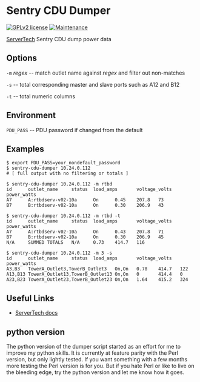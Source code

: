 Sentry CDU Dumper
=================

[![GPLv2 license](https://img.shields.io/badge/License-GPLv2-blue.svg)](https://github.com/chicks-net/sentry_cdu_dumper/blob/master/LICENSE)
[![Maintenance](https://img.shields.io/badge/Maintained%3F-yes-green.svg)](https://github.com/chicks-net/sentry_cdu_dumper/graphs/commit-activity)

[ServerTech](https://www.servertech.com/) Sentry CDU dump power data

Options
-------

`-m` *regex* -- match outlet name against *regex* and filter out non-matches

`-s` -- total corresponding master and slave ports such as A12 and B12

`-t` -- total numeric columns

Environment
-----------

`PDU_PASS` -- PDU password if changed from the default

Examples
--------

	$ export PDU_PASS=your_nondefault_password
	$ sentry-cdu-dumper 10.24.0.112
	# [ full output with no filtering or totals ]

	$ sentry-cdu-dumper 10.24.0.112 -m rtbd
	id      outlet_name     status  load_amps       voltage_volts   power_watts
	A7      A:rtbdserv-v02-10a      On      0.45    207.8   73
	B7      B:rtbdserv-v02-10a      On      0.30    206.9   43

	$ sentry-cdu-dumper 10.24.0.112 -m rtbd -t
	id      outlet_name     status  load_amps       voltage_volts   power_watts
	A7      A:rtbdserv-v02-10a      On      0.43    207.8   71
	B7      B:rtbdserv-v02-10a      On      0.30    206.9   45
	N/A     SUMMED TOTALS   N/A     0.73    414.7   116    

	$ sentry-cdu-dumper 10.24.0.112 -m 3 -s
	id      outlet_name     status  load_amps       voltage_volts   power_watts
	A3,B3   TowerA_Outlet3,TowerB_Outlet3   On,On   0.78    414.7   122
	A13,B13 TowerA_Outlet13,TowerB_Outlet13 On,On   0       414.4   0
	A23,B23 TowerA_Outlet23,TowerB_Outlet23 On,On   1.64    415.2   324

Useful Links
------------

* [ServerTech docs](https://web.archive.org/web/20140709034458/http://www.servertech.com/support/technical_library/cwgcxg-xxxxxxxxxx_pops_switched_cabinet_pdu/)

python version
--------------

The python version of the dumper script started as an effort for me to improve
my python skills.  It is currently at feature parity with the Perl version, but
only lightly tested.
If you want something with a few months more testing the Perl version is
for you.  But if you hate Perl or like to live on the bleeding edge, try the python
version and let me know how it goes.

